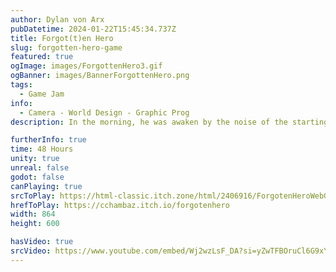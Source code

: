 ```yaml
---
author: Dylan von Arx
pubDatetime: 2024-01-22T15:45:34.737Z
title: Forgot(t)en Hero
slug: forgotten-hero-game
featured: true
ogImage: images/ForgottenHero3.gif
ogBanner: images/BannerForgottenHero.png
tags:
  - Game Jam
info:
  - Camera - World Design - Graphic Prog
description: In the morning, he was awaken by the noise of the starting machinery but it was too late. Pete is now on the end of the line, running for his life to avoid burning in the incinerator.

furtherInfo: true
time: 48 Hours
unity: true
unreal: false
godot: false
canPlaying: true
srcToPlay: https://html-classic.itch.zone/html/2406916/ForgotenHeroWebGL/index.html
hrefToPlay: https://cchambaz.itch.io/forgotenhero
width: 864
height: 600

hasVideo: true
srcVideo: https://www.youtube.com/embed/Wj2wzLsF_DA?si=yZwTFBOruCl6G9xY
---
```

